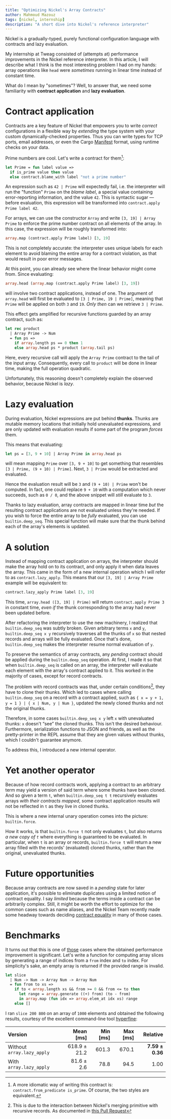 ```yaml
---
title: "Optimizing Nickel's Array Contracts"
author: Mahmoud Mazouz
tags: [nickel, internship]
description: "A short dive into Nickel's reference interpreter"
---
```


Nickel is a gradually-typed, purely functional configuration language with contracts and lazy evaluation.

My internship at Tweag consisted of (attempts at) performance improvements in the Nickel reference interpreter.
In this article, I will describe what I think is the most interesting problem I had on my hands: array operations
like `head` were _sometimes_ running in linear time instead of constant time.

What do I mean by "sometimes"? Well, to answer that, we need some familiarity with **contract application** and **lazy evaluation**.

# Contract application

Contracts are a key feature of Nickel that empowers you to write _correct_ configurations in a flexible way
by _extending_ the type system with your custom dynamically-checked properties.
Thus you can write types for TCP ports, email addresses, or even the Cargo [Manifest](https://doc.rust-lang.org/cargo/reference/manifest.html) format,
using runtime checks on your data.

Prime numbers are cool. Let's write a contract for them[^1]:

```sml
let Prime = fun label value =>
  if is_prime value then value
  else contract.blame_with label "not a prime number"
```

An expression such as `42 | Prime` will expectedly fail, i.e. the interpreter will run the "function" `Prime` on the _blame label_, a special value containing error-reporting information, and the value `42`.
This is syntactic sugar — before evaluation, this expression will be transformed into `contract.apply Prime label 42`.

For arrays, we can use the constructor `Array` and write `[3, 19] | Array Prime` to enforce the prime number contract on all elements of the array. In this case, the expression will be roughly transformed into:

```sml
array.map (contract.apply Prime label) [3, 19]
```

This is not completely accurate: the interpreter uses unique labels for each element to avoid blaming the entire array for a contract violation, as that would result in poor error messages.

At this point, you can already see where the linear behavior might come from. Since evaluating:

```sml
array.head (array.map (contract.apply Prime label) [3, 19])
```

will involve two contract applications, instead of one.
The argument of `array.head` will first be evaluated to `[3 | Prime, 19 | Prime]`, meaning that `Prime` will be applied on both `3` and `19`. _Only then_ can we retrieve `3 | Prime`.

This effect gets amplified for recursive functions guarded by an array contract, such as:

```sml
let rec product
  | Array Prime -> Num
  = fun ps =>
    if array.length ps == 0 then 1
    else array.head ps * product (array.tail ps)
```

Here, every recursive call will apply the `Array Prime` contract to the tail of the input array.
Consequently, every call to `product` will be done in linear time, making the full operation quadratic.

Unfortunately, this reasoning doesn't completely explain the observed behavior, because Nickel is _lazy_.

# Lazy evaluation

During evaluation, Nickel expressions are put behind **thunks**.
Thunks are mutable memory locations that initially hold unevaluated expressions, and are only updated with evaluation results if some part of the program _forces_ them.

This means that evaluating:

```sml
let ps = [3, 9 + 10] | Array Prime in array.head ps
```

will mean mapping `Prime` over `[3, 9 + 10]` to get something that resembles `[3 | Prime, (9 + 10) | Prime]`. Next, `3 | Prime` would be extracted and evaluated.

Hence the evaluation result will be `3` and `(9 + 10) | Prime` won't be computed.
In fact, one could replace `9 + 10` with a computation which never succeeds, such as `0 / 0`,
and the above snippet will _still_ evaluate to `3`.

Thanks to lazy evaluation, array contracts are mapped in linear time _but_ the resulting contract applications are not evaluated unless they're needed.
If you wish to force the entire array to be _fully_ evaluated, you can use `builtin.deep_seq`.
This special function will make sure that the thunk behind each of the array's elements is updated.

# A solution

Instead of mapping contract application on arrays, the interpreter should make the array hold on to its contract, and only apply it when data leaves the array. This came in the form of a new internal operation which I will refer to as `contract.lazy_apply`. This means that our `[3, 19] | Array Prime` example will be equivalent to:

```sml
contract.lazy_apply Prime label [3, 19]
```

This time, `array.head ([3, 19] | Prime)` will return `contract.apply Prime 3` in constant time, _even if_ the thunk corresponding to the array had never been updated before.

After refactoring the interpreter to use the new machinery, I realized that `builtin.deep_seq` was subtly broken.
Given arbitrary terms `x` and `y`, `builtin.deep_seq x y` recursively traverses all the thunks of `x` so that nested records and arrays will be fully evaluated. Once that's done, `builtin.deep_seq` makes the interpreter resume normal evaluation of `y`.

To preserve the semantics of array contracts, any _pending_ contract should be applied during the `builtin.deep_seq` operation. At first, I made it so that when `builtin.deep_seq` is called on an array, the interpreter will evaluate each element with the array's contract applied to it. This worked in the majority of cases, except for record contracts.

The problem with record contracts was that, under certain conditions[^2], they have to clone their thunks. Which led to cases where calling `builtin.deep_seq` on a record with a contract applied, such as `{ x = y + 1, y = 1 } | { x | Num, y | Num }`, updated the newly cloned thunks and not the original thunks.

Therefore, in some cases `builtin.deep_seq x y` left `x` with unevaluated thunks: `x` doesn't “see” the cloned thunks. This isn't the desired behaviour.
Furthermore, serialization functions to JSON and friends, as well as the pretty-printer in the REPL assume that they are given values without thunks, which I couldn't guarantee anymore.

To address this, I introduced a new internal operator.

# Yet another operator

Because of how record contracts work, applying a contract to an arbitrary term may yield a version of said term where some thunks have been cloned.
And so given a term `t`, when `builtin.deep_seq t t` recursively evaluates arrays _with their contracts mapped_,
some contract application results will not be reflected in `t` as they live in cloned thunks.

This is where a new internal unary operation comes into the picture: `builtin.force`.

How it works, is that `builtin.force t` not only evaluates `t`, but also returns _a new copy of `t`_ where everything is guaranteed to be evaluated. In particular, when `t` is an array or records, `builtin.force t` will return a new array filled with the records' (evaluated) cloned thunks, rather than the original, unevaluated thunks.

# Future opportunities

Because array contracts are now saved in a _pending_ state for later application, it's possible to eliminate duplicates using a limited notion of contract equality. I say _limited_ because the terms inside a contract can be arbitrarily complex. Still, it might be worth the effort to optimize for the common cases such as name aliases, and the Nickel Team recently made some headway towards deciding [contract equality](https://github.com/tweag/nickel/issues/724) in many of those cases.

# Benchmarks

<!-- NOTE: Is there a policy w.r.t linking articles like this? -->

It turns out that this is one of [those](https://nee.lv/2021/02/28/How-I-cut-GTA-Online-loading-times-by-70/) cases where the obtained performance improvement is significant.
Let's write a function for computing array slices by generating a range of indices from a `from` index and `to` index.
For simplicity's sake, an empty array is returned if the provided range is invalid.

```sml
let slice
  | Num -> Num -> Array Num -> Array Num
  = fun from to xs =>
    if to < array.length xs && from >= 0 && from <= to then
      let range = array.generate ((+) from) (to - from)
      in array.map (fun idx => array.elem_at idx xs) range
    else []
```

I ran `slice 200 800` on an array of `1000` elements and obtained the following results, courtesy of the excellent command-line tool [hyperfine](https://github.com/sharkdp/hyperfine):

| Version                    |    Mean [ms] | Min [ms] | Max [ms] |        Relative |
| :------------------------- | -----------: | -------: | -------: | --------------: |
| Without `array.lazy_apply` | 618.9 ± 21.2 |    601.3 |    670.1 | **7.59 ± 0.36** |
| With `array.lazy_apply`    |   81.6 ± 2.6 |     78.8 |     94.5 |            1.00 |

[^1]: A more idiomatic way of writing this contract is: `contract.from_predicate is_prime`. Of course, the two styles are equivalent.
[^2]: This is due to the interaction between Nickel's merging primitive with recursive records. As documented in [this Pull Request](https://github.com/tweag/nickel/pull/472)
